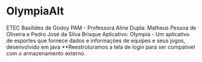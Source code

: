 # OlympiaAlt
ETEC Basilides de Godoy PAM - Professora Aline Dupla: Matheus Pessoa de Oliveira e Pedro José da Silva Brisque Aplicativo: Olympia - Um aplicativo de esportes que fornece dados e informações de equipes e seus jogos, desenvolvido em java
**Reestruturamos a tela de login para ser compativel com o armazenamento externo. 

